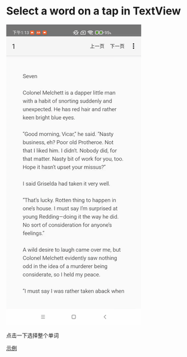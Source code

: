 # Select a word on a tap in TextView

![](./output.gif)

点击一下选择整个单词

[示例](https://kpkpkp.cn/article?id=14)

